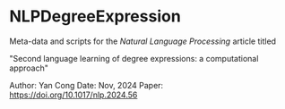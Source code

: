 # NLPDegreeExpression

Meta-data and scripts for the _Natural Language Processing_ article titled 

"Second language learning of degree expressions: a computational approach"

Author: Yan Cong
Date: Nov, 2024
Paper: https://doi.org/10.1017/nlp.2024.56
